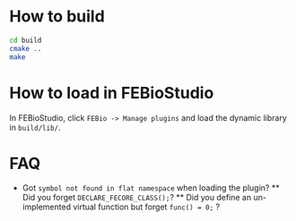 # How to build

```bash
cd build
cmake ..
make
```

# How to load in FEBioStudio

In FEBioStudio, click `FEBio -> Manage plugins` and load the dynamic library in `build/lib/`.

# FAQ

* Got `symbol not found in flat namespace` when loading the plugin?
    ** Did you forget `DECLARE_FECORE_CLASS();`?
    ** Did you define an un-implemented virtual function but forget `func() = 0;` ?